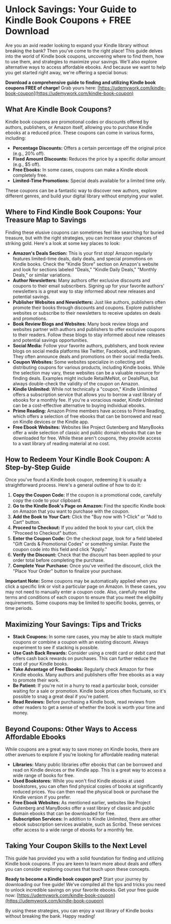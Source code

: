# Unlock Savings: Your Guide to Kindle Book Coupons + FREE Download

Are you an avid reader looking to expand your Kindle library without breaking the bank? Then you've come to the right place! This guide delves into the world of Kindle book coupons, uncovering where to find them, how to use them, and strategies to maximize your savings. We'll also explore alternative ways to access affordable ebooks. And because we want to help you get started right away, we're offering a special bonus:

**Download a comprehensive guide to finding and utilizing Kindle book coupons FREE of charge!** Grab yours here: [https://udemywork.com/kindle-book-coupon](https://udemywork.com/kindle-book-coupon)

## What Are Kindle Book Coupons?

Kindle book coupons are promotional codes or discounts offered by authors, publishers, or Amazon itself, allowing you to purchase Kindle ebooks at a reduced price. These coupons can come in various forms, including:

*   **Percentage Discounts:** Offers a certain percentage off the original price (e.g., 20% off).
*   **Fixed Amount Discounts:** Reduces the price by a specific dollar amount (e.g., $5 off).
*   **Free Ebooks:** In some cases, coupons can make a Kindle ebook completely free.
*   **Limited-Time Promotions:** Special deals available for a limited time only.

These coupons can be a fantastic way to discover new authors, explore different genres, and build your digital library without emptying your wallet.

## Where to Find Kindle Book Coupons: Your Treasure Map to Savings

Finding these elusive coupons can sometimes feel like searching for buried treasure, but with the right strategies, you can increase your chances of striking gold. Here's a look at some key places to look:

*   **Amazon's Deals Section:** This is your first stop! Amazon regularly features limited-time deals, daily deals, and special promotions on Kindle books. Check the "Kindle Store" section on Amazon's website and look for sections labeled "Deals," "Kindle Daily Deals," "Monthly Deals," or similar variations.
*   **Author Newsletters:** Many authors offer exclusive discounts and coupons to their email subscribers. Signing up for your favorite authors' newsletters is a great way to stay informed about new releases and potential savings.
*   **Publisher Websites and Newsletters:** Just like authors, publishers often promote their books through discounts and coupons. Explore publisher websites or subscribe to their newsletters to receive updates on deals and promotions.
*   **Book Review Blogs and Websites:** Many book review blogs and websites partner with authors and publishers to offer exclusive coupons to their readers. Follow these blogs to stay informed about new releases and potential savings opportunities.
*   **Social Media:** Follow your favorite authors, publishers, and book review blogs on social media platforms like Twitter, Facebook, and Instagram. They often announce deals and promotions on their social media feeds.
*   **Coupon Websites:** Some websites specialize in collecting and distributing coupons for various products, including Kindle books. While the selection may vary, these websites can be a valuable resource for finding deals. Examples might include RetailMeNot, or DealsPlus, but always double-check the validity of the coupon on Amazon.
*   **Kindle Unlimited:** While not technically a "coupon," Kindle Unlimited offers a subscription service that allows you to borrow a vast library of ebooks for a monthly fee. If you're a voracious reader, Kindle Unlimited can be a cost-effective alternative to buying individual ebooks.
*   **Prime Reading:** Amazon Prime members have access to Prime Reading, which offers a selection of free ebooks that can be borrowed and read on Kindle devices or the Kindle app.
*   **Free Ebook Websites:** Websites like Project Gutenberg and ManyBooks offer a wide selection of classic and public domain ebooks that can be downloaded for free. While these aren't coupons, they provide access to a vast library of reading material at no cost.

## How to Redeem Your Kindle Book Coupon: A Step-by-Step Guide

Once you've found a Kindle book coupon, redeeming it is usually a straightforward process. Here's a general outline of how to do it:

1.  **Copy the Coupon Code:** If the coupon is a promotional code, carefully copy the code to your clipboard.
2.  **Go to the Kindle Book's Page on Amazon:** Find the specific Kindle book on Amazon that you want to purchase with the coupon.
3.  **Add the Book to Your Cart:** Click the "Buy now with 1-Click" or "Add to Cart" button.
4.  **Proceed to Checkout:** If you added the book to your cart, click the "Proceed to Checkout" button.
5.  **Enter the Coupon Code:** On the checkout page, look for a field labeled "Gift Cards & Promotional Codes" or something similar. Paste the coupon code into this field and click "Apply."
6.  **Verify the Discount:** Check that the discount has been applied to your order total before completing the purchase.
7.  **Complete Your Purchase:** Once you've verified the discount, click the "Place Your Order" button to finalize your purchase.

**Important Note:** Some coupons may be automatically applied when you click a specific link or visit a particular page on Amazon. In these cases, you may not need to manually enter a coupon code. Also, carefully read the terms and conditions of each coupon to ensure that you meet the eligibility requirements. Some coupons may be limited to specific books, genres, or time periods.

## Maximizing Your Savings: Tips and Tricks

*   **Stack Coupons:** In some rare cases, you may be able to stack multiple coupons or combine a coupon with an existing discount. Always experiment to see if stacking is possible.
*   **Use Cash Back Rewards:** Consider using a credit card or debit card that offers cash back rewards on purchases. This can further reduce the cost of your Kindle books.
*   **Take Advantage of Free Ebooks:** Regularly check Amazon for free Kindle ebooks. Many authors and publishers offer free ebooks as a way to promote their work.
*   **Be Patient:** If you're not in a hurry to read a particular book, consider waiting for a sale or promotion. Kindle book prices often fluctuate, so it's possible to snag a great deal if you're patient.
*   **Read Reviews:** Before purchasing a Kindle book, read reviews from other readers to get a sense of whether the book is worth your time and money.

## Beyond Coupons: Other Ways to Access Affordable Ebooks

While coupons are a great way to save money on Kindle books, there are other avenues to explore if you're looking for affordable reading material:

*   **Libraries:** Many public libraries offer ebooks that can be borrowed and read on Kindle devices or the Kindle app. This is a great way to access a wide range of books for free.
*   **Used Bookstores:** While you won't find Kindle ebooks at used bookstores, you can often find physical copies of books at significantly reduced prices. You can then read the physical book or purchase the Kindle version if you prefer.
*   **Free Ebook Websites:** As mentioned earlier, websites like Project Gutenberg and ManyBooks offer a vast library of classic and public domain ebooks that can be downloaded for free.
*   **Subscription Services:** In addition to Kindle Unlimited, there are other ebook subscription services available, such as Scribd. These services offer access to a wide range of ebooks for a monthly fee.

## Taking Your Coupon Skills to the Next Level

This guide has provided you with a solid foundation for finding and utilizing Kindle book coupons. If you are keen to learn more about deals and offers you can consider exploring courses that touch upon these concepts.

**Ready to become a Kindle book coupon pro?** Start your journey by downloading our free guide! We've compiled all the tips and tricks you need to unlock incredible savings on your favorite ebooks. Get your free guide now: [https://udemywork.com/kindle-book-coupon](https://udemywork.com/kindle-book-coupon)

By using these strategies, you can enjoy a vast library of Kindle books without breaking the bank. Happy reading!
